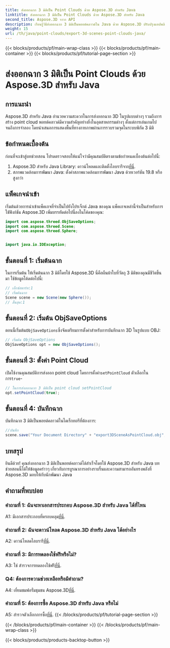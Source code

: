 ```yaml
---
title: ส่งออกฉาก 3 มิติเป็น Point Clouds ด้วย Aspose.3D สำหรับ Java
linktitle: ส่งออกฉาก 3 มิติเป็น Point Clouds ด้วย Aspose.3D สำหรับ Java
second_title: Aspose.3D จาวา API
description: เรียนรู้วิธีส่งออกฉาก 3 มิติเป็นพอยต์คลาวด์ใน Java ด้วย Aspose.3D ปรับปรุงแอปพลิเคชันของคุณด้วยกราฟิก 3 มิติและการแสดงภาพอันทรงพลัง
weight: 15
url: /th/java/point-clouds/export-3d-scenes-point-clouds-java/
---
```


{{< blocks/products/pf/main-wrap-class >}}
{{< blocks/products/pf/main-container >}}
{{< blocks/products/pf/tutorial-page-section >}}

# ส่งออกฉาก 3 มิติเป็น Point Clouds ด้วย Aspose.3D สำหรับ Java

## การแนะนำ

Aspose.3D สำหรับ Java อำนวยความสะดวกในการส่งออกฉาก 3D ในรูปแบบต่างๆ รวมถึงการสร้าง point cloud พอยต์คลาวด์มีความสำคัญอย่างยิ่งในอุตสาหกรรมต่างๆ ตั้งแต่การเล่นเกมไปจนถึงการจำลอง โดยนำเสนอการแสดงพื้นที่ทางกายภาพผ่านการรวบรวมจุดในระบบพิกัด 3 มิติ

## ข้อกำหนดเบื้องต้น

ก่อนที่จะเข้าสู่บทช่วยสอน โปรดตรวจสอบให้แน่ใจว่ามีคุณสมบัติตรงตามข้อกำหนดเบื้องต้นต่อไปนี้:

1.  Aspose.3D สำหรับ Java Library: ดาวน์โหลดและติดตั้งไลบรารีจาก[ที่นี่](https://releases.aspose.com/3d/java/).
2. สภาพแวดล้อมการพัฒนา Java: ตั้งค่าสภาพแวดล้อมการพัฒนา Java ด้วยเวอร์ชัน 19.8 หรือสูงกว่า

## แพ็คเกจนำเข้า

เริ่มต้นด้วยการนำเข้าแพ็คเกจที่จำเป็นไปยังโปรเจ็กต์ Java ของคุณ แพ็คเกจเหล่านี้จำเป็นสำหรับการใช้ฟังก์ชัน Aspose.3D เพิ่มบรรทัดต่อไปนี้ลงในโค้ดของคุณ:

```java
import com.aspose.threed.ObjSaveOptions;
import com.aspose.threed.Scene;
import com.aspose.threed.Sphere;


import java.io.IOException;
```

## ขั้นตอนที่ 1: เริ่มต้นฉาก

ในการเริ่มต้น ให้เริ่มต้นฉาก 3 มิติโดยใช้ Aspose.3D นี่คือผืนผ้าใบที่วัตถุ 3 มิติของคุณมีชีวิตขึ้นมา ใช้ข้อมูลโค้ดต่อไปนี้:

```java
// เอ็กซ์สตาร์ท:1
// เริ่มต้นฉาก
Scene scene = new Scene(new Sphere());
// สิ้นสุด:1
```

## ขั้นตอนที่ 2: เริ่มต้น ObjSaveOptions

 ตอนนี้เริ่มต้น`ObjSaveOptions`ซึ่งจัดเตรียมการตั้งค่าสำหรับการบันทึกฉาก 3D ในรูปแบบ OBJ:

```java
// เริ่มต้น ObjSaveOptions
ObjSaveOptions opt = new ObjSaveOptions();
```

## ขั้นตอนที่ 3: ตั้งค่า Point Cloud

 เปิดใช้งานคุณสมบัติการส่งออก point cloud โดยการตั้งค่า`setPointCloud` ตัวเลือกในการ`true`-

```java
// ในการส่งออกฉาก 3 มิติเป็น point cloud setPointCloud
opt.setPointCloud(true);
```

## ขั้นตอนที่ 4: บันทึกฉาก

บันทึกฉาก 3 มิติเป็นพอยต์คลาวด์ในไดเร็กทอรีที่ต้องการ:

```java
//บันทึก
scene.save("Your Document Directory" + "export3DSceneAsPointCloud.obj", opt);
```

## บทสรุป

ยินดีด้วย! คุณส่งออกฉาก 3 มิติเป็นพอยต์คลาวด์ได้สำเร็จโดยใช้ Aspose.3D สำหรับ Java บทช่วยสอนนี้ได้ให้ข้อมูลคร่าวๆ เกี่ยวกับการบูรณาการอย่างราบรื่นและความสามารถอันทรงพลังที่ Aspose.3D มอบให้กับนักพัฒนา Java

## คำถามที่พบบ่อย

### คำถามที่ 1: ฉันจะหาเอกสารประกอบ Aspose.3D สำหรับ Java ได้ที่ไหน

 A1: มีเอกสารประกอบที่ครอบคลุม[ที่นี่](https://reference.aspose.com/3d/java/).

### คำถามที่ 2: ฉันจะดาวน์โหลด Aspose.3D สำหรับ Java ได้อย่างไร

 A2: ดาวน์โหลดไลบรารี[ที่นี่](https://releases.aspose.com/3d/java/).

### คำถามที่ 3: มีการทดลองใช้ฟรีหรือไม่?

 A3: ใช่ สำรวจการทดลองใช้ฟรี[ที่นี่](https://releases.aspose.com/).

### Q4: ต้องการความช่วยเหลือหรือมีคำถาม?

 A4: เยี่ยมชมฟอรั่มชุมชน Aspose.3D[ที่นี่](https://forum.aspose.com/c/3d/18).

### คำถามที่ 5: ต้องการซื้อ Aspose.3D สำหรับ Java หรือไม่

 A5: สำรวจตัวเลือกการซื้อ[ที่นี่](https://purchase.aspose.com/buy).
{{< /blocks/products/pf/tutorial-page-section >}}

{{< /blocks/products/pf/main-container >}}
{{< /blocks/products/pf/main-wrap-class >}}

{{< blocks/products/products-backtop-button >}}
